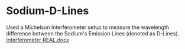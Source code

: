 # Sodium-D-Lines
Used a Michelson Interferometer setup to measure the wavelength difference between the Sodium's Emission Lines (denoted as D-Lines).
[Interferometer REAL.docx](https://github.com/user-attachments/files/21164257/Interferometer.REAL.docx)
